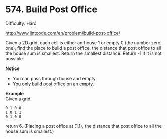 # 574. Build Post Office

Difficulty: Hard

http://www.lintcode.com/en/problem/build-post-office/

Given a 2D grid, each cell is either an house 1 or empty 0 (the number zero, one), find the place to build a post office, the distance that post office to all the house sum is smallest. Return the smallest distance. Return -1 if it is not possible.

**Notice**  
* You can pass through house and empty.
* You only build post office on an empty.

**Example**  
Given a grid:
```
0 1 0 0
1 0 1 1
0 1 0 0
```
return 6. (Placing a post office at (1,1), the distance that post office to all the house sum is smallest.)
